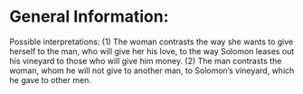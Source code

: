# General Information:

Possible interpretations: (1) The woman contrasts the way she wants to give herself to the man, who will give her his love, to the way Solomon leases out his vineyard to those who will give him money. (2) The man contrasts the woman, whom he will not give to another man, to Solomon’s vineyard, which he gave to other men.